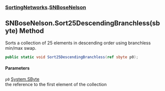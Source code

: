 ### [SortingNetworks](./SortingNetworks.md 'SortingNetworks').[SNBoseNelson](./SortingNetworks-SNBoseNelson.md 'SortingNetworks.SNBoseNelson')
## SNBoseNelson.Sort25DescendingBranchless(sbyte) Method
Sorts a collection of 25 elements in descending order using branchless min/max swap.  
```csharp
public static void Sort25DescendingBranchless(ref sbyte p0);
```
#### Parameters
<a name='SortingNetworks-SNBoseNelson-Sort25DescendingBranchless(sbyte)-p0'></a>
`p0` [System.SByte](https://docs.microsoft.com/en-us/dotnet/api/System.SByte 'System.SByte')  
the reference to the first element of the collection  
  
